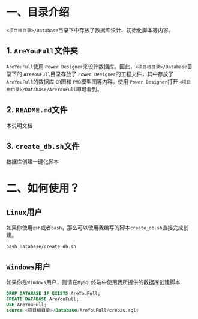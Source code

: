 # 一、目录介绍

`<项目根目录>/Database`目录下中存放了数据库设计、初始化脚本等内容。



## 1. `AreYouFull`文件夹

`AreYouFull`使用 `Power Designer`来设计数据库。因此，`<项目根目录>/Database`目录下的 `AreYouFull`目录存放了 `Power Designer`的工程文件，其中存放了 `AreYouFull`的数据库 `ER`图和 `PMD`模型图等内容。使用 `Power Designer`打开 `<项目根目录>/Database/AreYouFull`即可看到。



## 2. `README.md`文件

本说明文档



## 3. `create_db.sh`文件

数据库创建一键化脚本





# 二、如何使用？

## `Linux`用户

如果你使用`zsh`或者`bash`，那么可以使用我编写的脚本`create_db.sh`直接完成创建。

```shell
bash Database/create_db.sh
```





## `Windows`用户

如果你是`Windows`用户，则请在`MySQL`终端中使用我所提供的数据库创建脚本

```sql
DROP DATABASE IF EXISTS AreYouFull;
CREATE DATABASE AreYouFull;
USE AreYouFull;
source <项目根目录>/Database/AreYouFull/crebas.sql;
```

